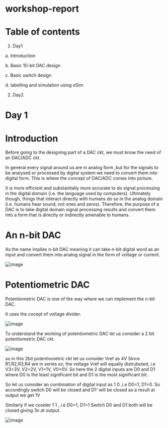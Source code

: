 # workshop-report
# Table of contents
1.	Day1

 a. Introduction
 
 b.  Basic 10-bit DAC design
 
 c. Basic switch design
 
 d. labelling and simulation using eSim
 
2.   Day2

# Day 1

# Introduction

Before going to the designing part of a DAC ckt, we must know the need of an DAC/ADC ckt.

In general every signal around us are in analog form ,but for the signals to be analysed or processed by digital system we need to convert them into digital form. This is where the concept of DAC/ADC comes into picture.

It is more efficient and substantially more accurate to do signal processing in the digital domain (i.e. the language used by computers). Ultimately though, things that interact directly with humans do so in the analog domain (i.e. humans hear sound, not ones and zeros). Therefore, the purpose of a DAC is to take digital domain signal processing results and convert them into a form that is directly or indirectly amenable to humans.

# An n-bit DAC

As the name implies n-bit DAC meaning it can take n-bit digital word as an input and convert them into analog signal in the form of voltage or current.

![image](https://user-images.githubusercontent.com/91653986/135462518-46baeafb-58e3-4605-9fd7-9f7b9a43f6ff.png)


# Potentiometric DAC

Potentiometric DAC is one of the way where we can implement the n-bit DAC.

It uses the cocept of voltage divider.


![image](https://user-images.githubusercontent.com/91653986/135465130-e32c18f7-02b0-4524-88bd-1fcf8762cab3.png)


To understand the working of potentiometric DAC let us consider a 2 bit potentiometric DAC ckt.


![image](https://user-images.githubusercontent.com/91653986/135468697-9c33b6e7-76fd-4cf7-a266-e555ae268663.png)


 so in this 2bit potentiometric ckt let us consider Vref as 4V 
Since R1,R2,R3,R4 are in series so, the voltage Vref will equally distrubuted, i.e V3=3V, V2=2V, V1=1V, V0=0V.
So here the 2 digital inputs are D0 and D1 where D0 is the least significant bit and D1 is the most significant bit.

So let us consider an combination of digital input as  1 0  ,i.e D0=1, D1=0.
So accordingly switch D0 will be closed and D1’ will be closed as a result at output we get 1V

Similarly if we cosider 1 1 , i.e D0=1, D1=1
Switch D0 and D1 both will be closed giving 3v at output.

![image](https://user-images.githubusercontent.com/91653986/135479682-bb1909ca-20cc-4f43-b2b6-6efddae02a38.png)










